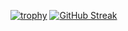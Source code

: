 [![trophy](https://github-profile-trophy.vercel.app/?username=asurakuo)](https://github.com/ryo-ma/github-profile-trophy)
[![GitHub Streak](https://github-readme-streak-stats.herokuapp.com/?user=asurakuo)](https://git.io/streak-stats)
